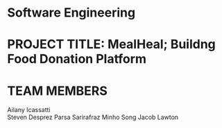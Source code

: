 # Software Engineering
# PROJECT TITLE: MealHeal; Buildng Food Donation Platform
# TEAM MEMBERS
  Ailany Icassatti  
  Steven Desprez
  Parsa Sarirafraz
  Minho Song
  Jacob Lawton
